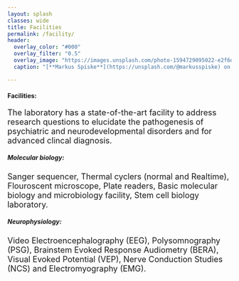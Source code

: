 ```yaml
---
layout: splash
classes: wide
title: Facilities
permalink: /facility/
header:
  overlay_color: "#000"
  overlay_filter: "0.5"
  overlay_image: "https://images.unsplash.com/photo-1594729095022-e2f6d2eece9c?ixlib=rb-1.2.1&ixid=MnwxMjA3fDB8MHxwaG90by1wYWdlfHx8fGVufDB8fHx8&auto=format&fit=crop&w=1771&q=80"
  caption: "[**Markus Spiske**](https://unsplash.com/@markusspiske) on [*Unsplash*](https://unsplash.com)"

---
```



#### **Facilities:**
<font size = "4"> The laboratory has a state-of-the-art facility to address research questions to elucidate the pathogenesis of psychiatric and neurodevelopmental disorders and for advanced clincal diagnosis.</font>
##### **Molecular biology:** 
<font size = "4"> Sanger sequencer, Thermal cyclers (normal and Realtime), Flouroscent microscope, Plate readers, Basic molecular biology and microbiology facility, Stem cell biology laboratory.</font>
##### **Neurophysiology:** 
<font size = "4"> Video Electroencephalography (EEG), Polysomnography (PSG), Brainstem Evoked Response Audiometry (BERA), Visual Evoked Potential (VEP), Nerve Conduction Studies (NCS) and Electromyography (EMG).</font>


